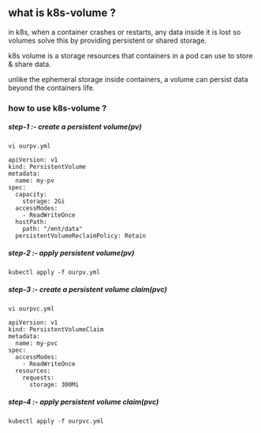 ## what is k8s-volume ?


in k8s, when a container crashes or restarts, any data inside it is lost so volumes solve this by providing persistent or shared storage.

k8s volume is a storage resources that containers in a pod can use to store & share data.

unlike the ephemeral storage inside containers, a volume can persist data beyond the containers life.



### how to use k8s-volume ?


##### step-1 :- create a persistent volume(pv)


`vi ourpv.yml`


```
apiVersion: v1
kind: PersistentVolume
metadata:
  name: my-pv
spec:
  capacity:
    storage: 2Gi
  accessModes:
    - ReadWriteOnce
  hostPath:
    path: "/mnt/data"
  persistentVolumeReclaimPolicy: Retain

```


##### step-2 :- apply persistent volume(pv)


```
kubectl apply -f ourpv.yml
```


##### step-3 :- create a persistent volume claim(pvc)


`vi ourpvc.yml`


```
apiVersion: v1
kind: PersistentVolumeClaim
metadata:
  name: my-pvc
spec:
  accessModes:
    - ReadWriteOnce
  resources:
    requests: 
      storage: 300Mi

```


##### step-4 :- apply persistent volume claim(pvc)


```
kubectl apply -f ourpvc.yml
```
